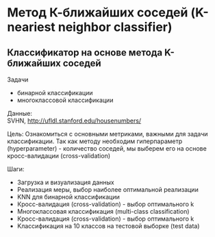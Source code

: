 # Метод К-ближайших соседей (K-neariest neighbor classifier)

## Классификатор на основе метода K-ближайших соседей

Задачи
- бинарной классификации 
- многоклассовой классификации   


Данные:   
SVHN, http://ufldl.stanford.edu/housenumbers/

Цель: Ознакомиться с основными метриками, важными для задачи классификации. Так как методу необходим гиперпараметр (hyperparameter) - количество соседей, мы выберем его на основе кросс-валидации (cross-validation)

Шаги: 
- Загрузка и визуализация данных  
- Реализация меры, выбор наиболее оптимальной реализации
- KNN для бинарной классификации  
- Кросс-валидация (cross-validation) - выбор оптимального k 
- Многоклассовая классификация (multi-class classification)
- Кросс-валидация (cross-validation) - выбор оптимального k 
- Kлассификация на 10 классов на тестовой выборке (test data)





